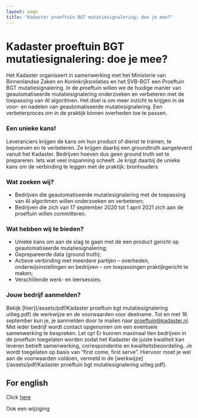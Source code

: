 ```yaml
---
layout: page
title: "Kadaster proeftuin BGT mutatiesignalering: doe je mee?"
---
```

# Kadaster proeftuin BGT mutatiesignalering: doe je mee?

Het Kadaster organiseert in samenwerking met het Ministerie van Binnenlandse Zaken en Koninkrijksrelaties en het SVB-BGT een Proeftuin BGT mutatiesignalering. In de proeftuin willen we de huidige manier van geautomatiseerde mutatiesignalering onderzoeken en verbeteren met de toepassing van AI algoritmen. Het doel is om meer inzicht te krijgen in de voor- en nadelen van geautomatiseerde mutatiesignalering. Een verbeterproces om in de praktijk binnen overheden toe te passen. 

### Een unieke kans!
Leveranciers krijgen de kans om hun product of dienst te trainen, te beproeven en te verbeteren. Ze krijgen daarbij een groundtruth aangeleverd vanuit het Kadaster. Bedrijven hoeven dus geen ground truth set te prepareren. Iets wat veel inspanning scheelt. Je krijgt daarbij de unieke kans om de verbinding te leggen met de praktijk: bronhouders 

### Wat zoeken wij?
-	Bedrijven die geautomatiseerde mutatiesignalering met de toepassing van AI algoritmen willen onderzoeken en verbeteren;
-	Bedrijven die zich van 17 september 2020 tot 1 april 2021 zich aan de proeftuin willen committeren.

### Wat hebben wij te bieden?

-	Unieke kans om aan de slag te gaan met de een product gericht op geautomatiseerde mutatiesignalering;
-	Geprepareerde data (ground truth);
-	Actieve verbinding met meerdere partijen – overheden, onderwijsinstellingen en bedrijven – om toepassingen praktijkgericht te maken;
-	Verschillende werk- en leersessies.

### Jouw bedrijf aanmelden? 

Bekijk [hier](/assets/pdf/Kadaster proeftuin bgt mutatiesignalering uitleg.pdf) de werkwijze en de voorwaarden voor deelname. Tot en met 16 september kun je, je aanmelden door te mailen naar proeftuin@kadaster.nl. Met ieder bedrijf wordt contact opgenomen om een eventuele samenwerking te bespreken. 
Let op! Er kunnen maximaal tien bedrijven in de proeftuin toegelaten worden zodat het Kadaster de juiste kwaliteit kan leveren betreft samenwerking, correspondentie en kwaliteitsbeoordeling. Je wordt toegelaten op basis van “first come, first serve”. Hiervoor moet je wel aan de voorwaarden voldoen, vermeld in de [werkwijze](/assets/pdf/Kadaster proeftuin bgt mutatiesignalering uitleg.pdf).

## For english
Click [here](/cases/proeftuin_eng)

Ook een wijziging
